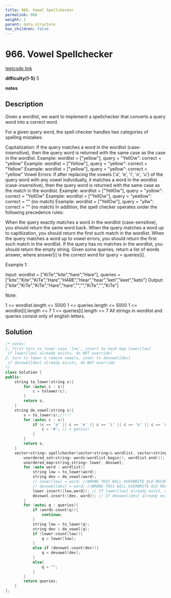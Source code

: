 ```yaml
---
title: 966. Vowel Spellchecker
permalink: 966
weight: 1
parent: data_structure
has_children: false
---
```

# 966. Vowel Spellchecker
[leetcode link](https://leetcode.com/problems/vowel-spellchecker/)

**difficulty(1-5)** 
5

**notes**   


## Description
Given a wordlist, we want to implement a spellchecker that converts a query word into a correct word.

For a given query word, the spell checker handles two categories of spelling mistakes:

Capitalization: If the query matches a word in the wordlist (case-insensitive), then the query word is returned with the same case as the case in the wordlist.
Example: wordlist = ["yellow"], query = "YellOw": correct = "yellow"
Example: wordlist = ["Yellow"], query = "yellow": correct = "Yellow"
Example: wordlist = ["yellow"], query = "yellow": correct = "yellow"
Vowel Errors: If after replacing the vowels ('a', 'e', 'i', 'o', 'u') of the query word with any vowel individually, it matches a word in the wordlist (case-insensitive), then the query word is returned with the same case as the match in the wordlist.
Example: wordlist = ["YellOw"], query = "yollow": correct = "YellOw"
Example: wordlist = ["YellOw"], query = "yeellow": correct = "" (no match)
Example: wordlist = ["YellOw"], query = "yllw": correct = "" (no match)
In addition, the spell checker operates under the following precedence rules:

When the query exactly matches a word in the wordlist (case-sensitive), you should return the same word back.
When the query matches a word up to capitlization, you should return the first such match in the wordlist.
When the query matches a word up to vowel errors, you should return the first such match in the wordlist.
If the query has no matches in the wordlist, you should return the empty string.
Given some queries, return a list of words answer, where answer[i] is the correct word for query = queries[i].

 

Example 1:

Input: wordlist = ["KiTe","kite","hare","Hare"], queries = ["kite","Kite","KiTe","Hare","HARE","Hear","hear","keti","keet","keto"]
Output: ["kite","KiTe","KiTe","Hare","hare","","","KiTe","","KiTe"]
 

Note:

1 <= wordlist.length <= 5000
1 <= queries.length <= 5000
1 <= wordlist[i].length <= 7
1 <= queries[i].length <= 7
All strings in wordlist and queries consist only of english letters.

## Solution

```c++
/* notes:
1. first turn to lower case `low`, insert to hash map lower[low]
 if lower[low] already exists, do NOT override!
2. turn to lower & remove vowels, inser to devowel[dev]
 if devowel[dev] already exists, do NOT override
*/
class Solution {
public:
    string to_lower(string s){
        for (auto& c : s){
            c = tolower(c);
        }
        return s;
    }
    string de_vowel(string s){
        s = to_lower(s);//!!!
        for (auto& c : s){
            if (c == 'a' || c == 'e' || c == 'i' || c == 'o' || c == 'u'){
                c = '#'; // < genius!
            }
        }
        return s;
    }
    vector<string> spellchecker(vector<string>& wordlist, vector<string>& queries) {
        unordered_set<string> words(wordlist.begin(), wordlist.end());
        unordered_map<string,string> lower, devowel;
        for (auto word : wordlist){
            string low = to_lower(word);
            string dev = de_vowel(word);
            // lower[low] = word; //WRONG THIS WILL OVERWRITE OLD RECORD
            // devowel[dev] = word; //WRONG THIS WILL OVERWRITE OLD RECORD
            lower.insert({low,word}); // If lower[low] already exist, do nothing
            devowel.insert({dev, word}); // If devowel[dev] already exist, do nothing
        }
        for (auto& q : queries){
            if (words.count(q)){
                continue;
            }
            string low = to_lower(q);
            string dev = de_vowel(q);
            if (lower.count(low)){
                q = lower[low];
            }
            else if (devowel.count(dev)){
                q = devowel[dev];
            }
            else{
                q = "";
            }
        } 
        return queries;
    }
};
```


